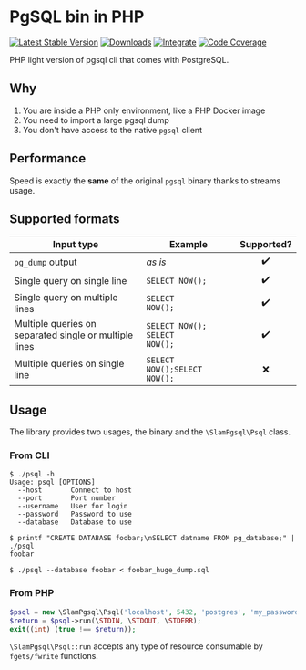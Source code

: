 # PgSQL bin in PHP

[![Latest Stable Version](https://img.shields.io/packagist/v/slam/psql-php.svg)](https://packagist.org/packages/slam/psql-php)
[![Downloads](https://img.shields.io/packagist/dt/slam/psql-php.svg)](https://packagist.org/packages/slam/psql-php)
[![Integrate](https://github.com/Slamdunk/psql-php/workflows/CI/badge.svg?branch=master)](https://github.com/Slamdunk/psql-php/actions)
[![Code Coverage](https://codecov.io/gh/Slamdunk/psql-php/coverage.svg?branch=master)](https://codecov.io/gh/Slamdunk/psql-php?branch=master)

PHP light version of pgsql cli that comes with PostgreSQL.

## Why

1. You are inside a PHP only environment, like a PHP Docker image
1. You need to import a large pgsql dump
1. You don't have access to the native `pgsql` client

## Performance

Speed is exactly the **same** of the original `pgsql` binary thanks to streams usage.

## Supported formats

|Input type|Example|Supported?|
|---|---|:---:|
|`pg_dump` output|*as is*|:heavy_check_mark:|
|Single query on single line|`SELECT NOW();`|:heavy_check_mark:|
|Single query on multiple lines|`SELECT`<br />`NOW();`|:heavy_check_mark:|
|Multiple queries on separated single or multiple lines|`SELECT NOW();`<br />`SELECT`<br />`NOW();`|:heavy_check_mark:|
|Multiple queries on single line|`SELECT NOW();SELECT NOW();`|:x:|

## Usage

The library provides two usages, the binary and the `\SlamPgsql\Psql` class.

### From CLI

```
$ ./psql -h
Usage: psql [OPTIONS]
  --host       Connect to host
  --port       Port number
  --username   User for login
  --password   Password to use
  --database   Database to use

$ printf "CREATE DATABASE foobar;\nSELECT datname FROM pg_database;" | ./psql
foobar

$ ./psql --database foobar < foobar_huge_dump.sql
```

### From PHP

```php
$psql = new \SlamPgsql\Psql('localhost', 5432, 'postgres', 'my_password', 'my_database');
$return = $psql->run(\STDIN, \STDOUT, \STDERR);
exit((int) (true !== $return));
```

`\SlamPgsql\Psql::run` accepts any type of resource consumable by `fgets/fwrite` functions.
